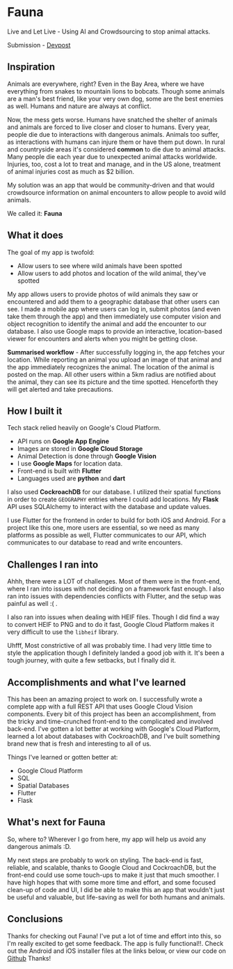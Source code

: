 # Fauna
Live and Let Live - Using AI and Crowdsourcing to stop animal attacks.

Submission - [Devpost](https://www.devpost.com)
## Inspiration
Animals are everywhere, right? Even in the Bay Area, where we have everything from snakes to mountain lions to bobcats. Though some animals are a man's best friend, like your very own dog, some are the best enemies as well. Humans and nature are always at conflict.

Now, the mess gets worse. Humans have snatched the shelter of animals and animals are forced to live closer and closer to humans. Every year, people die due to interactions with dangerous animals. Animals too suffer, as interactions with humans can injure them or have them put down. In rural and countryside areas it's considered **common** to die due to animal attacks. Many people die each year due to unexpected animal attacks worldwide. Injuries, too, cost a lot to treat and manage, and in the US alone, treatment of animal injuries cost as much as $2 billion.

My solution was an app that would be community-driven and that would crowdsource information on animal encounters to allow people to avoid wild animals.

We called it: **Fauna**

## What it does

The goal of my app is twofold:

- Allow users to see where wild animals have been spotted
- Allow users to add photos and location of the wild animal, they've spotted

My app allows users to provide photos of wild animals they saw or encountered and add them to a geographic database that other users can see. I made a mobile app where users can log in, submit photos (and even take them through the app) and then immediately use computer vision and object recognition to identify the animal and add the encounter to our database. I also use Google maps to provide an interactive, location-based viewer for encounters and alerts when you might be getting close.

**Summarised workflow** - After successfully logging in, the app fetches your location. While reporting an animal you upload an image of that animal and the app immediately recognizes the animal. The location of the animal is posted on the map. All other users within a 5km radius are notified about the animal, they can see its picture and the time spotted. Henceforth they will get alerted and take precautions.

## How I built it

Tech stack relied heavily on Google's Cloud Platform.

- API runs on **Google App Engine** 
- Images are stored in **Google Cloud Storage**
- Animal Detection is done through **Google Vision** 
- I use **Google Maps** for location data.
- Front-end is built with **Flutter** 
- Languages used are **python** and **dart**

I also used **CockroachDB** for our database. I utilized their spatial functions in order to create `GEOGRAPHY` entries where I could add locations. My **Flask** API uses SQLAlchemy to interact with the database and update values.

I use Flutter for the frontend in order to build for both iOS and Android. For a project like this one, more users are essential, so we need as many platforms as possible as well, Flutter communicates to our API, which communicates to our database to read and write encounters.

## Challenges I ran into

Ahhh, there were a LOT of challenges. Most of them were in the front-end, where I ran into issues with not deciding on a framework fast enough. I also ran into issues with dependencies conflicts with Flutter, and the setup was painful as well :( .

I also ran into issues when dealing with HEIF files. Though I did find a way to convert HEIF to PNG and to do it fast, Google Cloud Platform makes it very difficult to use the `libheif` library.

Uhfff, Most constrictive of all was probably time. I had very little time to style the application though I definitely landed a good job with it. It's been a tough journey, with quite a few setbacks, but I finally did it. 

## Accomplishments and what I've learned

This has been an amazing project to work on. I successfully wrote a complete app with a full REST API that uses Google Cloud Vision components. Every bit of this project has been an accomplishment, from the tricky and time-crunched front-end to the complicated and involved back-end. I've gotten a lot better at working with Google's Cloud Platform, learned a lot about databases with CockroachDB, and I've built something brand new that is fresh and interesting to all of us.

Things I've learned or gotten better at:

- Google Cloud Platform
- SQL
- Spatial Databases
- Flutter
- Flask

## What's next for Fauna

So, where to? Wherever I go from here, my app will help us avoid any dangerous animals :D.

My next steps are probably to work on styling. The back-end is fast, reliable, and scalable, thanks to Google Cloud and CockroachDB, but the front-end could use some touch-ups to make it just that much smoother. I have high hopes that with some more time and effort, and some focused clean-up of code and UI, I did be able to make this an app that wouldn't just be useful and valuable, but life-saving as well for both humans and animals.

## Conclusions

Thanks for checking out Fauna! I've put a lot of time and effort into this, so I'm really excited to get some feedback. The app is fully functional!!. Check out the Android and iOS installer files at the links below, or view our code on [Github]() Thanks!
